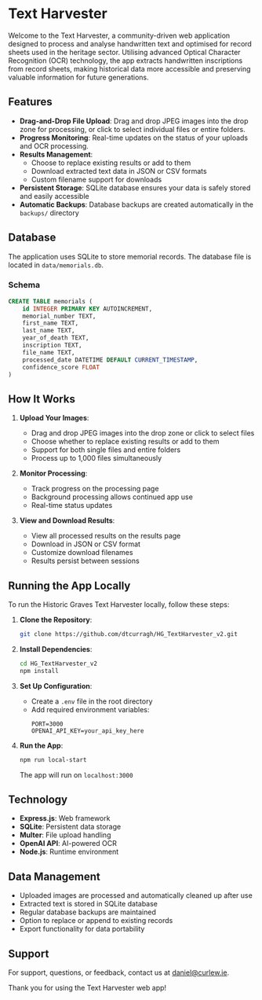 # Text Harvester

Welcome to the Text Harvester, a community-driven web application designed to process and analyse handwritten text and optimised for record sheets used in the heritage sector. Utilising advanced Optical Character Recognition (OCR) technology, the app extracts handwritten inscriptions from record sheets, making historical data more accessible and preserving valuable information for future generations.

## Features

- **Drag-and-Drop File Upload**: Drag and drop JPEG images into the drop zone for processing, or click to select individual files or entire folders.
- **Progress Monitoring**: Real-time updates on the status of your uploads and OCR processing.
- **Results Management**: 
  - Choose to replace existing results or add to them
  - Download extracted text data in JSON or CSV formats
  - Custom filename support for downloads
- **Persistent Storage**: SQLite database ensures your data is safely stored and easily accessible
- **Automatic Backups**: Database backups are created automatically in the `backups/` directory

## Database

The application uses SQLite to store memorial records. The database file is located in `data/memorials.db`.

### Schema
```sql
CREATE TABLE memorials (
    id INTEGER PRIMARY KEY AUTOINCREMENT,
    memorial_number TEXT,
    first_name TEXT,
    last_name TEXT,
    year_of_death TEXT,
    inscription TEXT,
    file_name TEXT,
    processed_date DATETIME DEFAULT CURRENT_TIMESTAMP,
    confidence_score FLOAT
)
```

## How It Works

1. **Upload Your Images**:
   - Drag and drop JPEG images into the drop zone or click to select files
   - Choose whether to replace existing results or add to them
   - Support for both single files and entire folders
   - Process up to 1,000 files simultaneously

2. **Monitor Processing**:
   - Track progress on the processing page
   - Background processing allows continued app use
   - Real-time status updates

3. **View and Download Results**:
   - View all processed results on the results page
   - Download in JSON or CSV format
   - Customize download filenames
   - Results persist between sessions

## Running the App Locally

To run the Historic Graves Text Harvester locally, follow these steps:

1. **Clone the Repository**:
   ```sh
   git clone https://github.com/dtcurragh/HG_TextHarvester_v2.git
   ```

2. **Install Dependencies**:
   ```sh
   cd HG_TextHarvester_v2
   npm install
   ```

3. **Set Up Configuration**:
   - Create a `.env` file in the root directory
   - Add required environment variables:
     ```
     PORT=3000
     OPENAI_API_KEY=your_api_key_here
     ```

4. **Run the App**:
   ```sh
   npm run local-start
   ```
   The app will run on `localhost:3000`

## Technology

- **Express.js**: Web framework
- **SQLite**: Persistent data storage
- **Multer**: File upload handling
- **OpenAI API**: AI-powered OCR
- **Node.js**: Runtime environment

## Data Management

- Uploaded images are processed and automatically cleaned up after use
- Extracted text is stored in SQLite database
- Regular database backups are maintained
- Option to replace or append to existing records
- Export functionality for data portability

## Support

For support, questions, or feedback, contact us at [daniel@curlew.ie](daniel@curlew.ie).

Thank you for using the Text Harvester web app!
